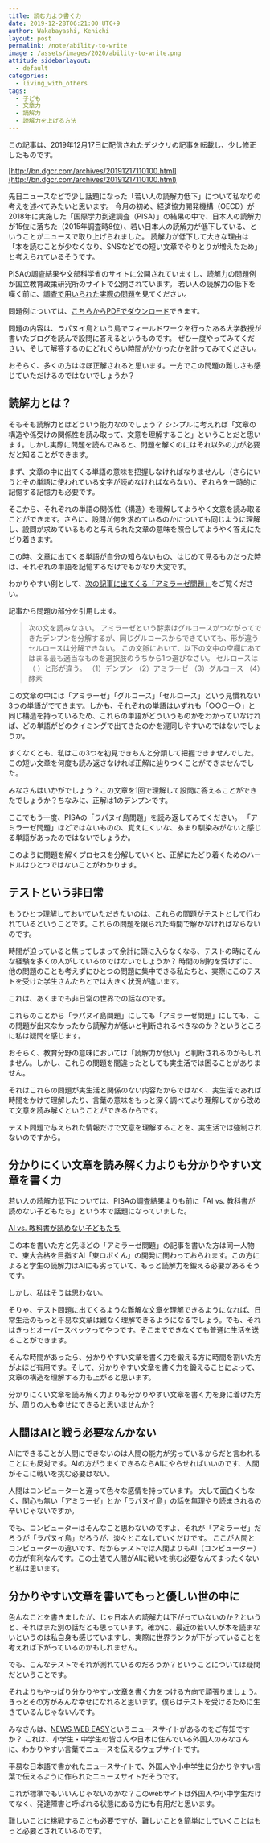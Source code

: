 ```yaml
---
title: 読む力より書く力
date: 2019-12-28T06:21:00 UTC+9
author: Wakabayashi, Kenichi
layout: post
permalink: /note/ability-to-write
image : /assets/images/2020/ability-to-write.png
attitude_sidebarlayout:
  - default
categories:
  - living_with_others
tags:
  - 子ども
  - 文章力
  - 読解力
  - 読解力を上げる方法
---
```

この記事は、2019年12月17日に配信されたデジクリの記事を転載し、少し修正したものです。

[http://bn.dgcr.com/archives/20191217110100.html](http://bn.dgcr.com/archives/20191217110100.html)

先日ニュースなどで少し話題になった「若い人の読解力低下」について私なりの考えを述べてみたいと思います。
今月の初め、経済協力開発機構（OECD）が2018年に実施した「国際学力到達調査（PISA）」の結果の中で、日本人の読解力が15位に落ちた（2015年調査時8位）、若い日本人の読解力が低下している、ということがニュースで取り上げられました。
読解力が低下して大きな理由は「本を読むことが少なくなり、SNSなどでの短い文章でやりとりが増えたため」と考えられているそうです。

PISAの調査結果や文部科学省のサイトに公開されていますし、読解力の問題例が国立教育政策研究所のサイトで公開されています。
若い人の読解力の低下を嘆く前に、[調査で用いられた実際の問題](https://www.mext.go.jp/a_menu/shotou/gakuryoku-chousa/sonota/detail/1344310.htm)を見てください。

問題例については、[こちらからPDFでダウンロード](https://www.nier.go.jp/kokusai/pisa/pdf/2018/04_example.pdf)できます。

問題の内容は、ラパヌイ島という島でフィールドワークを行ったある大学教授が書いたブログを読んで設問に答えるというものです。
ぜひ一度やってみてください、そして解答するのにどれぐらい時間がかかったかを計ってみてください。

おそらく、多くの方はほぼ正解されると思います。一方でこの問題の難しさも感じていただけるのではないでしょうか？

## 読解力とは？
そもそも読解力とはどういう能力なのでしょう？
シンプルに考えれば「文章の構造や係受けの関係性を読み取って、文意を理解すること」ということだと思います。しかし実際に問題を読んでみると、問題を解くのにはそれ以外の力が必要だと知ることができます。

まず、文章の中に出てくる単語の意味を把握しなければなりませんし（さらにいうとその単語に使われている文字が読めなければならない）、それらを一時的に記憶する記憶力も必要です。

そこから、それぞれの単語の関係性（構造）を理解してようやく文意を読み取ることができます。さらに、設問が何を求めているのかについても同じように理解し、設問が求めているものと与えられた文章の意味を照合してようやく答えにたどり着きます。

この時、文章に出てくる単語が自分の知らないもの、はじめて見るものだった時は、それぞれの単語を記憶するだけでもかなり大変です。

わかりやすい例として、[次の記事に出てくる「アミラーゼ問題」]((https://toyokeizai.net/articles/-/300847?page=3))をご覧ください。

記事から問題の部分を引用します。

> 次の文を読みなさい。
> アミラーゼという酵素はグルコースがつながってできたデンプンを分解するが、同じグルコースからできていても、形が違うセルロースは分解できない。
> この文脈において、以下の文中の空欄にあてはまる最も適当なものを選択肢のうちから1つ選びなさい。
> セルロースは（ ）と形が違う。
> （1）デンプン （2）アミラーゼ （3）グルコース （4）酵素

この文章の中には「アミラーゼ」「グルコース」「セルロース」という見慣れない3つの単語がでてきます。しかも、それぞれの単語はいずれも「○○○ー○」と同じ構造を持っているため、これらの単語がどういうものかをわかっていなければ、どの単語がどのタイミングで出てきたのかを混同しやすいのではないでしょうか。

すくなくとも、私はこの3つを初見できちんと分類して把握できませんでした。この短い文章を何度も読み返さなければ正解に辿りつくことができませんでした。

みなさんはいかがでしょう？この文章を1回で理解して設問に答えることができたでしょうか？ちなみに、正解は1のデンプンです。

ここでもう一度、PISAの「ラパヌイ島問題」を読み返してみてください。
「アミラーゼ問題」ほどではないものの、覚えにくいな、あまり馴染みがないと感じる単語があったのではないでしょうか。

このように問題を解くプロセスを分解していくと、正解にたどり着くためのハードルはひとつではないことがわかります。

## テストという非日常
もうひとつ理解しておいていただきたいのは、これらの問題がテストとして行われているということです。これらの問題を限られた時間で解かなければならないのです。

時間が迫っていると焦ってしまって余計に頭に入らなくなる、テストの時にそんな経験を多くの人がしているのではないでしょうか？
時間の制約を受けずに、他の問題のことも考えずにひとつの問題に集中できる私たちと、実際にこのテストを受けた学生さんたちとでは大きく状況が違います。

これは、あくまでも非日常の世界での話なのです。

これらのことから「ラパヌイ島問題」にしても「アミラーゼ問題」にしても、この問題が出来なかったから読解力が低いと判断されるべきなのか？というところに私は疑問を感じます。

おそらく、教育分野の意味においては「読解力が低い」と判断されるのかもしれません。しかし、これらの問題を間違ったとしても実生活では困ることがありません。

それはこれらの問題が実生活と関係のない内容だからではなく、実生活であれば時間をかけて理解したり、言葉の意味をもっと深く調べてより理解してから改めて文意を読み解くということができるからです。

テスト問題で与えられた情報だけで文意を理解することを、実生活では強制されないのですから。

## 分かりにくい文章を読み解く力よりも分かりやすい文章を書く力
若い人の読解力低下については、PISAの調査結果よりも前に「AI vs. 教科書が読めない子どもたち」という本で話題になっていました。

[AI vs. 教科書が読めない子どもたち](https://www.amazon.co.jp/dp/4492762396/)

この本を書いた方と先ほどの「アミラーゼ問題」の記事を書いた方は同一人物で、東大合格を目指すAI「東ロボくん」の開発に関わっておられます。この方によると学生の読解力はAIにも劣っていて、もっと読解力を鍛える必要があるそうです。

しかし、私はそうは思わない。

そりゃ、テスト問題に出てくるような難解な文章を理解できるようになれば、日常生活のもっと平易な文章は難なく理解できるようになるでしょう。でも、それはきっとオーバースペックってやつです。そこまでできなくても普通に生活を送ることができます。

そんな時間があったら、分かりやすい文章を書く力を鍛える方に時間を割いた方がよほど有用です。そして、分かりやすい文章を書く力を鍛えることによって、文章の構造を理解する力も上がると思います。

分かりにくい文章を読み解く力よりも分かりやすい文章を書く力を身に着けた方が、周りの人も幸せにできると思いませんか？

## 人間はAIと戦う必要なんかない

AIにできることが人間にできないのは人間の能力が劣っているからだと言われることにも反対です。AIの方がうまくできるならAIにやらせればいいのです、人間がそこに戦いを挑む必要はない。

人間はコンピューターと違って色々な感情を持っています。
大して面白くもなく、関心も無い「アミラーゼ」とか「ラパヌイ島」の話を無理やり読まされるの辛いじゃないですか。

でも、コンピューターはそんなこと思わないのですよ、それが「アミラーゼ」だろうが「ラパヌイ島」だろうが、淡々とこなしていくだけです。
ここが人間とコンピューターの違いです、だからテストでは人間よりもAI（コンピューター）の方が有利なんです。この土俵で人間がAIに戦いを挑む必要なんてまったくないと私は思います。

## 分かりやすい文章を書いてもっと優しい世の中に
色んなことを書きましたが、じゃ日本人の読解力は下がっていないのか？というと、それはまた別の話だとも思っています。確かに、最近の若い人が本を読まないというのは私自身も感じていますし、実際に世界ランクが下がっていることを考えれば下がっているのかもしれません。

でも、こんなテストでそれが測れているのだろうか？ということについては疑問だということです。

それよりもやっぱり分かりやすい文章を書く力をつける方向で頑張りましょう。きっとその方がみんな幸せになれると思います。僕らはテストを受けるために生きているんじゃないんです。

みなさんは、[NEWS WEB EASY](https://www3.nhk.or.jp/news/easy/)というニュースサイトがあるのをご存知ですか？
これは、小学生・中学生の皆さんや日本に住んでいる外国人のみなさんに、わかりやすい言葉でニュースを伝えるウェブサイトです。

平易な日本語で書かれたニュースサイトで、外国人や小中学生に分かりやすい言葉で伝えるように作られたニュースサイトだそうです。

これが標準でもいいんじゃないのかな？このwebサイトは外国人や小中学生だけでなく、発達障害と呼ばれる状態にある方にも有用だと思います。

難しいことに挑戦することも必要ですが、難しいことを簡単にしていくことはもっと必要とされているのです。
